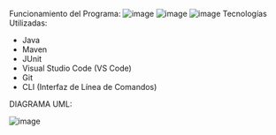 Funcionamiento del Programa:
![image](https://github.com/PablorellanaM/HDT10/assets/139936006/10986879-d400-4a72-aeaf-5d0aef5a1881)
![image](https://github.com/PablorellanaM/HDT10/assets/139936006/c20e7e67-a743-4dee-8aff-f16dd438bb61)
![image](https://github.com/PablorellanaM/HDT10/assets/139936006/0f50a030-7e0d-44ee-b679-f9e64f66614c)
Tecnologías Utilizadas:
* Java
* Maven
* JUnit
* Visual Studio Code (VS Code)
* Git
* CLI (Interfaz de Línea de Comandos)

DIAGRAMA UML:


![image](https://github.com/PablorellanaM/HDT10/assets/139936006/ac635b3d-5f4d-409f-9a08-15873a2f3999)

